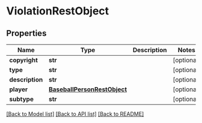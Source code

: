 # ViolationRestObject

## Properties
Name | Type | Description | Notes
------------ | ------------- | ------------- | -------------
**copyright** | **str** |  | [optional] 
**type** | **str** |  | [optional] 
**description** | **str** |  | [optional] 
**player** | [**BaseballPersonRestObject**](BaseballPersonRestObject.md) |  | [optional] 
**subtype** | **str** |  | [optional] 

[[Back to Model list]](../README.md#documentation-for-models) [[Back to API list]](../README.md#documentation-for-api-endpoints) [[Back to README]](../README.md)

